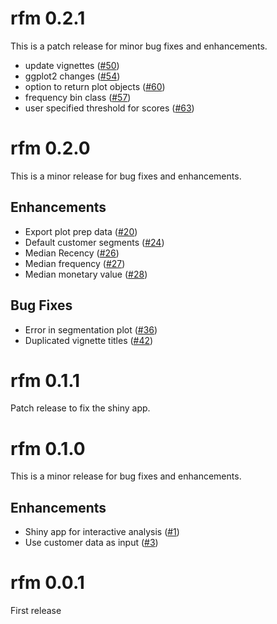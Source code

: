 # rfm 0.2.1

This is a patch release for minor bug fixes and enhancements.

- update vignettes ([#50](https://github.com/rsquaredacademy/rfm/issues/50))
- ggplot2 changes ([#54](https://github.com/rsquaredacademy/rfm/issues/54))
- option to return plot objects ([#60](https://github.com/rsquaredacademy/rfm/issues/60))
- frequency bin class ([#57](https://github.com/rsquaredacademy/rfm/issues/57))
- user specified threshold for scores ([#63](https://github.com/rsquaredacademy/rfm/issues/63))

# rfm 0.2.0

This is a minor release for bug fixes and enhancements.

## Enhancements

- Export plot prep data ([#20](https://github.com/rsquaredacademy/rfm/issues/20))
- Default customer segments ([#24](https://github.com/rsquaredacademy/rfm/issues/24))
- Median Recency ([#26](https://github.com/rsquaredacademy/rfm/issues/26))
- Median frequency ([#27](https://github.com/rsquaredacademy/rfm/issues/27))
- Median monetary value ([#28](https://github.com/rsquaredacademy/rfm/issues/28))

## Bug Fixes

- Error in segmentation plot ([#36](https://github.com/rsquaredacademy/rfm/issues/36))
- Duplicated vignette titles ([#42](https://github.com/rsquaredacademy/rfm/issues/42))

# rfm 0.1.1

Patch release to fix the shiny app.

# rfm 0.1.0

This is a minor release for bug fixes and enhancements.

## Enhancements

- Shiny app for interactive analysis ([#1](https://github.com/rsquaredacademy/rfm/issues/1))
- Use customer data as input ([#3](https://github.com/rsquaredacademy/rfm/issues/3))

# rfm 0.0.1

First release
